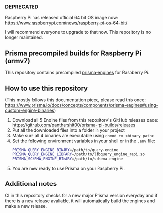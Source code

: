 ### DEPRECATED

Raspberry Pi has released official 64 bit OS image now: https://www.raspberrypi.com/news/raspberry-pi-os-64-bit/

I will recommend everyone to upgrade to that now. This repository is no longer maintained.

## Prisma precompiled builds for Raspberry Pi (armv7)

This repository contains precompiled [prisma-engines](https://github.com/prisma/prisma-engines) for Raspberry Pi.

## How to use this repository

(This mostly follows this documentation piece, please read this once: https://www.prisma.io/docs/concepts/components/prisma-engines#using-custom-engine-binaries)

1. Download all 5 Engine files from this repository's GitHub releases page: https://github.com/pantharshit00/prisma-rpi-builds/releases
2. Put all the downloaded files into a folder in your project
3. Make sure all 4 binaries are executable using `chmod +x <binary path>`
4. Set the following environment variables in your shell or in the `.env` file:
   ```sh
   PRISMA_QUERY_ENGINE_BINARY=/path/to/query-engine
   PRISMA_QUERY_ENGINE_LIBRARY=/path/to/libquery_engine_napi.so
   PRISMA_SCHEMA_ENGINE_BINARY=/path/to/schema-engine
   ```
5. You are now ready to use Prisma on your Raspberry Pi.

## Additional notes

CI in this repository checks for a new major Prisma version everyday and if there is a new release avaliable, it will automatically build the engines and make a new release.
